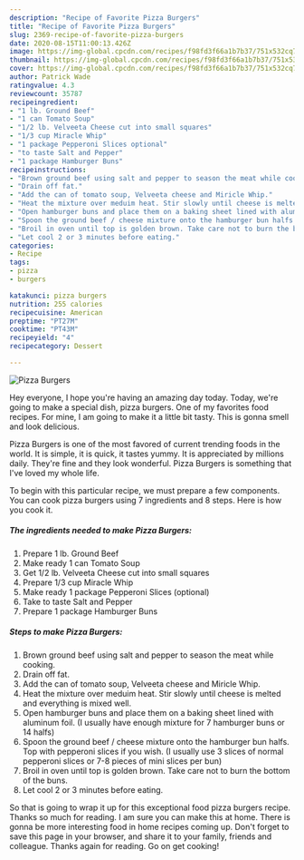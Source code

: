 ```yaml
---
description: "Recipe of Favorite Pizza Burgers"
title: "Recipe of Favorite Pizza Burgers"
slug: 2369-recipe-of-favorite-pizza-burgers
date: 2020-08-15T11:00:13.426Z
image: https://img-global.cpcdn.com/recipes/f98fd3f66a1b7b37/751x532cq70/pizza-burgers-recipe-main-photo.jpg
thumbnail: https://img-global.cpcdn.com/recipes/f98fd3f66a1b7b37/751x532cq70/pizza-burgers-recipe-main-photo.jpg
cover: https://img-global.cpcdn.com/recipes/f98fd3f66a1b7b37/751x532cq70/pizza-burgers-recipe-main-photo.jpg
author: Patrick Wade
ratingvalue: 4.3
reviewcount: 35787
recipeingredient:
- "1 lb. Ground Beef"
- "1 can Tomato Soup"
- "1/2 lb. Velveeta Cheese cut into small squares"
- "1/3 cup Miracle Whip"
- "1 package Pepperoni Slices optional"
- "to taste Salt and Pepper"
- "1 package Hamburger Buns"
recipeinstructions:
- "Brown ground beef using salt and pepper to season the meat while cooking."
- "Drain off fat."
- "Add the can of tomato soup, Velveeta cheese and Miricle Whip."
- "Heat the mixture over meduim heat. Stir slowly until cheese is melted and everything is mixed well."
- "Open hamburger buns and place them on a baking sheet lined with aluminum foil. (I usually have enough mixture for 7 hamburger buns or 14 halfs)"
- "Spoon the ground beef / cheese mixture onto the hamburger bun halfs. Top with pepperoni slices if you wish. (I usually use 3 slices of normal pepperoni slices or 7-8 pieces of mini slices per bun)"
- "Broil in oven until top is golden brown. Take care not to burn the bottom of the buns."
- "Let cool 2 or 3 minutes before eating."
categories:
- Recipe
tags:
- pizza
- burgers

katakunci: pizza burgers 
nutrition: 255 calories
recipecuisine: American
preptime: "PT27M"
cooktime: "PT43M"
recipeyield: "4"
recipecategory: Dessert

---
```



![Pizza Burgers](https://img-global.cpcdn.com/recipes/f98fd3f66a1b7b37/751x532cq70/pizza-burgers-recipe-main-photo.jpg)

Hey everyone, I hope you're having an amazing day today. Today, we're going to make a special dish, pizza burgers. One of my favorites food recipes. For mine, I am going to make it a little bit tasty. This is gonna smell and look delicious.

Pizza Burgers is one of the most favored of current trending foods in the world. It is simple, it is quick, it tastes yummy. It is appreciated by millions daily. They're fine and they look wonderful. Pizza Burgers is something that I've loved my whole life.




To begin with this particular recipe, we must prepare a few components. You can cook pizza burgers using 7 ingredients and 8 steps. Here is how you cook it.

<!--inarticleads1-->

##### The ingredients needed to make Pizza Burgers:

1. Prepare 1 lb. Ground Beef
1. Make ready 1 can Tomato Soup
1. Get 1/2 lb. Velveeta Cheese cut into small squares
1. Prepare 1/3 cup Miracle Whip
1. Make ready 1 package Pepperoni Slices (optional)
1. Take to taste Salt and Pepper
1. Prepare 1 package Hamburger Buns




<!--inarticleads2-->

##### Steps to make Pizza Burgers:

1. Brown ground beef using salt and pepper to season the meat while cooking.
1. Drain off fat.
1. Add the can of tomato soup, Velveeta cheese and Miricle Whip.
1. Heat the mixture over meduim heat. Stir slowly until cheese is melted and everything is mixed well.
1. Open hamburger buns and place them on a baking sheet lined with aluminum foil. (I usually have enough mixture for 7 hamburger buns or 14 halfs)
1. Spoon the ground beef / cheese mixture onto the hamburger bun halfs. Top with pepperoni slices if you wish. (I usually use 3 slices of normal pepperoni slices or 7-8 pieces of mini slices per bun)
1. Broil in oven until top is golden brown. Take care not to burn the bottom of the buns.
1. Let cool 2 or 3 minutes before eating.




So that is going to wrap it up for this exceptional food pizza burgers recipe. Thanks so much for reading. I am sure you can make this at home. There is gonna be more interesting food in home recipes coming up. Don't forget to save this page in your browser, and share it to your family, friends and colleague. Thanks again for reading. Go on get cooking!
